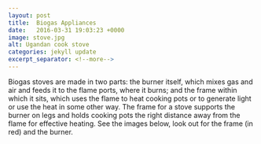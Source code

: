 ```yaml
---
layout: post
title:  Biogas Appliances
date:   2016-03-31 19:03:23 +0000
image: stove.jpg
alt: Ugandan cook stove
categories: jekyll update
excerpt_separator: <!--more-->
---
```


Biogas stoves are made in two parts: the burner itself, which mixes gas and air and feeds it to the flame ports, where it burns; and the frame within which it sits, which uses the flame to heat cooking pots or to generate light or use the heat in some other way. <!--more-->  The frame for a stove supports the burner on legs and holds cooking pots the right distance away from the flame for effective heating. See the images below, look out for the frame (in red) and the burner.
